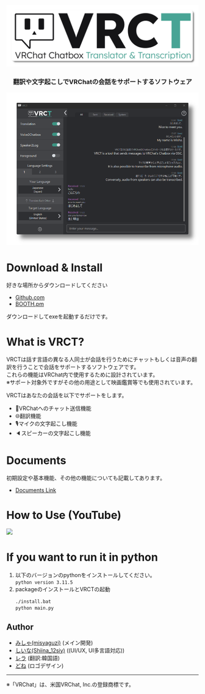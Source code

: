 <div align="center">

![](docs/vrct_logo.png)

<h3>
翻訳や文字起こしでVRChatの会話をサポートするソフトウェア
</h3>

![](docs/main_window.png)

<div align="left">

# Download & Install
好きな場所からダウンロードしてください
- [Github.com](https://github.com/misyaguziya/VRCT/releases/)
- [BOOTH.pm](https://misyaguziya.booth.pm/)

ダウンロードしてexeを起動するだけです。

# What is VRCT?
VRCTは話す言語の異なる人同士が会話を行うためにチャットもしくは音声の翻訳を行うことで会話をサポートするソフトウェアです。  
これらの機能はVRChat内で使用するために設計されています。  
※サポート対象外ですがその他の用途として映画鑑賞等でも使用されています。

VRCTはあなたの会話を以下でサポートをします。
- 💬VRChatへのチャット送信機能
- 🌐翻訳機能
- 🎙マイクの文字起こし機能
- 🔈スピーカーの文字起こし機能

# Documents
初期設定や基本機能、その他の機能についても記載してあります。  
- [Documents Link](https://mzsoftware.notion.site/VRCT-Documents-be79b7a165f64442ad8f326d86c22246?pvs=4)

# How to Use (YouTube)
[![](https://img.youtube.com/vi/mI4DQaeaAPI/0.jpg)](https://www.youtube.com/watch?v=mI4DQaeaAPI)

# If you want to run it in python
1. 以下のバージョンのpythonをインストールしてください。  
    `python version 3.11.5`
2. packageのインストールとVRCTの起動
    ```bash
    ./install.bat
    python main.py
    ```

## Author
- [みしゃ(misyaguzi)](https://github.com/misyaguziya) (メイン開発)
- [しいな(Shiina_12siy)](https://twitter.com/Shiina_12siy) ((UI/UX, UI多言語対応))
- [レラ](https://github.com/soumt-r) (翻訳:韓国語)
- [どね]() (ロゴデザイン)

---

※「VRChat」は、米国VRChat, Inc.の登録商標です。